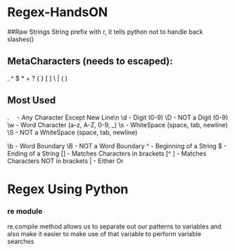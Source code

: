 # Regex-HandsON
##Raw Strings
String prefix with r, it tells python not to handle back slashes(\)


## MetaCharacters (needs to escaped):
. ^ $ * + ? { } [ ] \ | ( )

## Most Used
.&emsp;          -  Any Character Except New Line\n
\d         -  Digit (0-9)
\D         -  NOT a Digit (0-9)
\w         -  Word Character (a-z, A-Z, 0-9, _)
\s         -  WhiteSpace (space, tab, newline)
\S         -  NOT a WhiteSpace (space, tab, newline)

\b         -  Word Boundary
\B         -  NOT a Word Boundary
^          -  Beginning of a String
$          -  Ending of a String
[]         -  Matches Characters in brackets
[^ ]       -  Matches Characters NOT in brackets
|          -  Either Or

# Regex Using Python
### re module
re.compile method allows us to separate out our patterns to variables and  also make it easier to make use of that variable to perform variable searches


